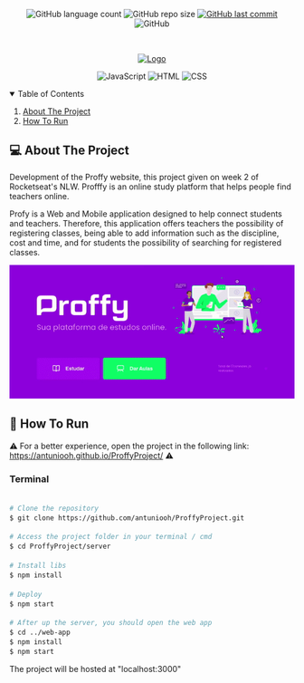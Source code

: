 <p align="center">
  <img alt="GitHub language count" src="https://img.shields.io/github/languages/count/antuniooh/ProffyProject">

  <img alt="GitHub repo size" src="https://img.shields.io/github/repo-size/antuniooh/ProffyProject">
  
  <a href="https://github.com/antuniooh/ProffyProject/commits/master">
    <img alt="GitHub last commit" src="https://img.shields.io/github/last-commit/antuniooh/ProffyProject">
  </a>
  
   <img alt="GitHub" src="https://img.shields.io/github/license/antuniooh/ProffyProject">
</p>

<!-- PROJECT LOGO -->
<br />
<p align="center">
  <a href="https://github.com/antuniooh/ProffyProject">
    <img src="https://repository-images.githubusercontent.com/285131977/b031ed00-d81b-11ea-9e39-3ef6bafe7773" alt="Logo" width="550">
  </a>
</p>

<p align="center">
  <img alt="JavaScript" src="https://img.shields.io/badge/JavaScript-yellow?style=for-the-badge&logo=javascript&logoColor=white"/>
  <img alt="HTML" src="https://img.shields.io/badge/HTML-orange?style=for-the-badge&logo=html5&logoColor=white"/>
  <img alt="CSS" src="https://img.shields.io/badge/CSS-darkblue?style=for-the-badge&logo=css3&logoColor=white"/>
</p>


<!-- TABLE OF CONTENTS -->
<details open="open">
  <summary>Table of Contents</summary>
  <ol>
    <li>
      <a href="#-about-the-project">About The Project</a>
    </li>
    <li>
      <a href="#-how-to-run">How To Run</a>
    </li>
  </ol>
</details>


<!-- ABOUT THE PROJECT -->
## 💻 About The Project
Development of the Proffy website, this project given on week 2 of Rocketseat's NLW. Profffy is an online study platform that helps people find teachers online.

Profy is a Web and Mobile application designed to help connect students and teachers. Therefore, this application offers teachers the possibility of registering classes, being able to add information such as the discipline, cost and time, and for students the possibility of searching for registered classes.

![app](https://github.com/antuniooh/ProffyProject/blob/master/images/app.gif)


<!-- HOW TO RUN -->
## 🚀 How To Run

⚠️ For a better experience, open the project in the following link: https://antuniooh.github.io/ProffyProject/ ⚠️

### Terminal
```bash

# Clone the repository
$ git clone https://github.com/antuniooh/ProffyProject.git

# Access the project folder in your terminal / cmd
$ cd ProffyProject/server

# Install libs
$ npm install

# Deploy 
$ npm start

# After up the server, you should open the web app
$ cd ../web-app
$ npm install
$ npm start

```
The project will be hosted at "localhost:3000"
